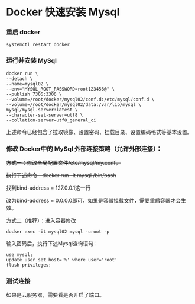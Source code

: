 # Docker 快速安装 Mysql



### 重启 docker

```shell
systemctl restart docker
```



### 运行并安装 MySql

```
docker run \
--detach \
--name=mysql02 \
--env="MYSQL_ROOT_PASSWORD=root123456@" \
--publish 7306:3306 \
--volume=/root/docker/mysql02/conf.d:/etc/mysql/conf.d \
--volume=/root/docker/mysql02/data:/var/lib/mysql \
mysql/mysql-server:latest \
--character-set-server=utf8 \
--collation-server=utf8_general_ci
```

上述命令已经包含了拉取镜像、设置密码、挂载目录、设置编码格式等基本设置。



### 修改 Docker中的 MySql 外部连接策略（允许外部连接）：

~~方式一：修改全局配置文件/etc/mysql/my.conf，~~

~~执行下述命令：docker run -it mysql /bin/bash~~

找到bind-address = 127.0.0.1这一行

改为bind-address = 0.0.0.0即可，如果是容器挂载文件，需要重启容器才会生效。

方式二（推荐）：进入容器修改

```
docker exec -it mysql02 mysql -uroot -p
```

输入密码后，执行下述Mysql查询语句：

```
use mysql;
update user set host='%' where user='root'
flush privileges;
```



### 测试连接

如果是云服务器，需要看是否开启了端口。

